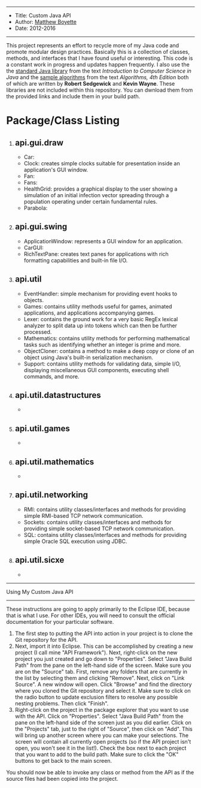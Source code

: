 *******************************************************************

* Title:  Custom Java API
* Author: [Matthew Boyette](mailto:Dyndrilliac@gmail.com)
* Date:   2012-2016

*******************************************************************

This project represents an effort to recycle more of my Java code and promote modular design practices. Basically this is a collection of classes, methods, and interfaces that I have found useful or interesting. This code is a constant work in progress and updates happen frequently. I also use the the [standard Java library](http://introcs.cs.princeton.edu/java/stdlib/) from the text _Introduction to Computer Science in Java_ and the [sample algorithms](http://algs4.cs.princeton.edu/code/) from the text _Algorithms, 4th Edition_ both of which are written by __Robert Sedgewick__ and __Kevin Wayne__. These libraries are not included within this repository. You can dwnload them from the provided links and include them in your build path.

# Package/Class Listing

1. ## api.gui.draw

	* Car: 
	* Clock: creates simple clocks suitable for presentation inside an application's GUI window.
	* Fan: 
	* Fans: 
	* HealthGrid: provides a graphical display to the user showing a simulation of an initial infection vector spreading through a population operating under certain fundamental rules.
	* Parabola: 

2. ## api.gui.swing

	* ApplicationWindow: represents a GUI window for an application.
	* CarGUI: 
	* RichTextPane: creates text panes for applications with rich formatting capabilities and built-in file I/O.

3. ## api.util

	* EventHandler: simple mechanism for providing event hooks to objects.
	* Games: contains utility methods useful for games, animated applications, and applications accompanying games.
	* Lexer: contains the ground work for a very basic RegEx lexical analyzer to split data up into tokens which can then be further processed.
	* Mathematics: contains utility methods for performing mathematical tasks such as identifying whether an integer is prime and more.
	* ObjectCloner: contains a method to make a deep copy or clone of an object using Java's built-in serialization mechanism.
	* Support: contains utility methods for validating data, simple I/O, displaying miscellaneous GUI components, executing shell commands, and more.

5. ## api.util.datastructures

	*

6. ## api.util.games

	*

7. ## api.util.mathematics

	*

8. ## api.util.networking

	* RMI: contains utility classes/interfaces and methods for providing simple RMI-based TCP network communication.
	* Sockets: contains utility classes/interfaces and methods for providing simple socket-based TCP network communication.
	* SQL: contains utility classes/interfaces and methods for providing simple Oracle SQL execution using JDBC.

9. ## api.util.sicxe

	*

*******************************************
Using My Custom Java API
*******************************************

These instructions are going to apply primarily to the Eclipse IDE, because that is what I use. For other IDEs, you will need to consult the official documentation for your particular software.

1. The first step to putting the API into action in your project is to clone the Git repository for the API.
2. Next, import it into Eclipse. This can be accomplished by creating a new project (I call mine "API Framework"). Next, right-click on the new project you just created and go down to "Properties". Select "Java Build Path" from the pane on the left-hand side of the screen. Make sure you are on the "Source" tab. First, remove any folders that are currently in the list by selecting them and clicking "Remove". Next, click on "Link Source". A new window will open. Click "Browse" and find the directory where you cloned the Git repository and select it. Make sure to click on the radio button to update exclusion filters to resolve any possible nesting problems. Then click "Finish".
3. Right-click on the project in the package explorer that you want to use with the API. Click on "Properties". Select "Java Build Path" from the pane on the left-hand side of the screen just as you did earlier. Click on the "Projects" tab, just to the right of "Source", then click on "Add". This will bring up another screen where you can make your selections. The screen will contain all currently open projects (so if the API project isn't open, you won't see it in the list!). Check the box next to each project that you want to add to the build path. Make sure to click the "OK" buttons to get back to the main screen.

You should now be able to invoke any class or method from the API as if the source files had been copied into the project.